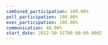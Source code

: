 ```yaml
---
combined_participation: 100.00%
poll_participation: 100.00%
exec_participation: 100.00%
communication: 48.00%
start_date: 2022-10-31T00:00:00.000Z
---
```

